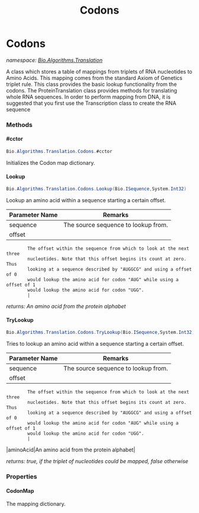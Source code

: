 ﻿---
title: Codons
---

# Codons
_namespace: [Bio.Algorithms.Translation](N-Bio.Algorithms.Translation.html)_

A class which stores a table of mappings from triplets of RNA nucleotides
 to Amino Acids. This mapping comes from the standard Axiom of Genetics
 triplet rule. This class provides the basic lookup functionality from the
 codons. The ProteinTranslation class provides methods for translating
 whole RNA sequences.
 In order to perform mapping from DNA, it is suggested that you first
 use the Transcription class to create the RNA sequence

### Methods

#### #cctor
```csharp
Bio.Algorithms.Translation.Codons.#cctor
```
Initializes the Codon map dictionary.

#### Lookup
```csharp
Bio.Algorithms.Translation.Codons.Lookup(Bio.ISequence,System.Int32)
```
Lookup an amino acid within a sequence starting a certain offset.

|Parameter Name|Remarks|
|--------------|-------|
|sequence|The source sequence to lookup from.|
|offset|
            The offset within the sequence from which to look at the next three
            nucleotides. Note that this offset begins its count at zero. Thus
            looking at a sequence described by "AUGGCG" and using a offset of 0
            would lookup the amino acid for codon "AUG" while using a offset of 1
            would lookup the amino acid for codon "UGG".
            |

_returns: An amino acid from the protein alphabet_

#### TryLookup
```csharp
Bio.Algorithms.Translation.Codons.TryLookup(Bio.ISequence,System.Int32,System.Byte@)
```
Tries to lookup an amino acid within a sequence starting a certain offset.

|Parameter Name|Remarks|
|--------------|-------|
|sequence|The source sequence to lookup from.|
|offset|
            The offset within the sequence from which to look at the next three
            nucleotides. Note that this offset begins its count at zero. Thus
            looking at a sequence described by "AUGGCG" and using a offset of 0
            would lookup the amino acid for codon "AUG" while using a offset of 1
            would lookup the amino acid for codon "UGG".
            |
|aminoAcid|An amino acid from the protein alphabet|

_returns: true, if the triplet of nucleotides could
            be mapped, false otherwise_



### Properties

#### CodonMap
The mapping dictionary.

